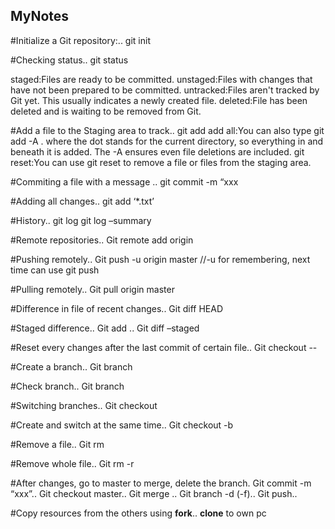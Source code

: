 ## MyNotes

#Initialize a Git repository:..
git init

#Checking status..
git status

staged:Files are ready to be committed.
unstaged:Files with changes that have not been prepared to be committed.
untracked:Files aren't tracked by Git yet. This usually indicates a newly created file.
deleted:File has been deleted and is waiting to be removed from Git.

#Add a file to the Staging area to track..
git add <filename>
add all:You can also type git add -A . where the dot stands for the current directory, so everything in and beneath it is added. The -A ensures even file deletions are included.
git reset:You can use git reset <filename> to remove a file or files from the staging area.

#Commiting a file with a message ..
git commit -m “xxx

#Adding all changes..
git add ‘*.txt’

#History..
git log
git log –summary

#Remote repositories..
Git remote add origin <link>

#Pushing remotely..
Git push -u origin master //-u for remembering, next time can use git push

#Pulling remotely..
Git pull origin master

#Difference in file of recent changes..
Git diff HEAD

#Staged difference..
Git add <file>..
Git diff –staged

#Reset every changes after the last commit of certain file..
Git checkout -- <file>

#Create a branch..
Git branch <branchname>

#Check branch..
Git branch

#Switching branches..
Git checkout <branchname>

#Create and switch at the same time..
Git checkout -b <branchname>

#Remove a file..
Git rm <filename>

#Remove whole file..
Git rm -r <foldername>

#After changes, go to master to merge, delete the branch.
Git commit -m “xxx”..
Git checkout master..
Git merge <branchname>..
Git branch -d (-f)<branchname>..
Git push..


#Copy resources from the others using **fork**..
**clone** to own pc
